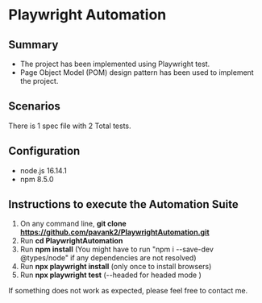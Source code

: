 # Playwright Automation

## Summary

- The project has been implemented using Playwright test.
- Page Object Model (POM) design pattern has been used to implement the project.

## Scenarios

There is 1 spec file with 2 Total tests.
 

## Configuration
- node.js 16.14.1
- npm 8.5.0

## Instructions to execute the Automation Suite

1. On any command line, **git clone https://github.com/pavank2/PlaywrightAutomation.git**
2. Run **cd PlaywrightAutomation**
3. Run **npm install**
(You might have to run "npm i --save-dev @types/node" if any dependencies are not resolved)
4. Run **npx playwright install** (only once to install browsers)
5. Run **npx playwright test** (--headed for headed mode )

If something does not work as expected, please feel free to contact me.

